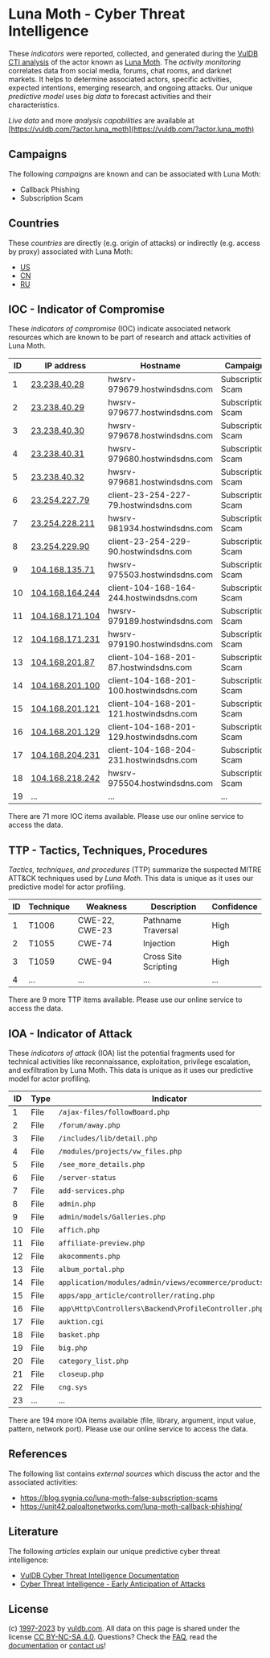 # Luna Moth - Cyber Threat Intelligence

These _indicators_ were reported, collected, and generated during the [VulDB CTI analysis](https://vuldb.com/?kb.cti) of the actor known as [Luna Moth](https://vuldb.com/?actor.luna_moth). The _activity monitoring_ correlates data from social media, forums, chat rooms, and darknet markets. It helps to determine associated actors, specific activities, expected intentions, emerging research, and ongoing attacks. Our unique _predictive model_ uses _big data_ to forecast activities and their characteristics.

_Live data_ and more _analysis capabilities_ are available at [https://vuldb.com/?actor.luna_moth](https://vuldb.com/?actor.luna_moth)

## Campaigns

The following _campaigns_ are known and can be associated with Luna Moth:

* Callback Phishing
* Subscription Scam

## Countries

These _countries_ are directly (e.g. origin of attacks) or indirectly (e.g. access by proxy) associated with Luna Moth:

* [US](https://vuldb.com/?country.us)
* [CN](https://vuldb.com/?country.cn)
* [RU](https://vuldb.com/?country.ru)

## IOC - Indicator of Compromise

These _indicators of compromise_ (IOC) indicate associated network resources which are known to be part of research and attack activities of Luna Moth.

ID | IP address | Hostname | Campaign | Confidence
-- | ---------- | -------- | -------- | ----------
1 | [23.238.40.28](https://vuldb.com/?ip.23.238.40.28) | hwsrv-979679.hostwindsdns.com | Subscription Scam | High
2 | [23.238.40.29](https://vuldb.com/?ip.23.238.40.29) | hwsrv-979677.hostwindsdns.com | Subscription Scam | High
3 | [23.238.40.30](https://vuldb.com/?ip.23.238.40.30) | hwsrv-979678.hostwindsdns.com | Subscription Scam | High
4 | [23.238.40.31](https://vuldb.com/?ip.23.238.40.31) | hwsrv-979680.hostwindsdns.com | Subscription Scam | High
5 | [23.238.40.32](https://vuldb.com/?ip.23.238.40.32) | hwsrv-979681.hostwindsdns.com | Subscription Scam | High
6 | [23.254.227.79](https://vuldb.com/?ip.23.254.227.79) | client-23-254-227-79.hostwindsdns.com | Subscription Scam | High
7 | [23.254.228.211](https://vuldb.com/?ip.23.254.228.211) | hwsrv-981934.hostwindsdns.com | Subscription Scam | High
8 | [23.254.229.90](https://vuldb.com/?ip.23.254.229.90) | client-23-254-229-90.hostwindsdns.com | Subscription Scam | High
9 | [104.168.135.71](https://vuldb.com/?ip.104.168.135.71) | hwsrv-975503.hostwindsdns.com | Subscription Scam | High
10 | [104.168.164.244](https://vuldb.com/?ip.104.168.164.244) | client-104-168-164-244.hostwindsdns.com | Subscription Scam | High
11 | [104.168.171.104](https://vuldb.com/?ip.104.168.171.104) | hwsrv-979189.hostwindsdns.com | Subscription Scam | High
12 | [104.168.171.231](https://vuldb.com/?ip.104.168.171.231) | hwsrv-979190.hostwindsdns.com | Subscription Scam | High
13 | [104.168.201.87](https://vuldb.com/?ip.104.168.201.87) | client-104-168-201-87.hostwindsdns.com | Subscription Scam | High
14 | [104.168.201.100](https://vuldb.com/?ip.104.168.201.100) | client-104-168-201-100.hostwindsdns.com | Subscription Scam | High
15 | [104.168.201.121](https://vuldb.com/?ip.104.168.201.121) | client-104-168-201-121.hostwindsdns.com | Subscription Scam | High
16 | [104.168.201.129](https://vuldb.com/?ip.104.168.201.129) | client-104-168-201-129.hostwindsdns.com | Subscription Scam | High
17 | [104.168.204.231](https://vuldb.com/?ip.104.168.204.231) | client-104-168-204-231.hostwindsdns.com | Subscription Scam | High
18 | [104.168.218.242](https://vuldb.com/?ip.104.168.218.242) | hwsrv-975504.hostwindsdns.com | Subscription Scam | High
19 | ... | ... | ... | ...

There are 71 more IOC items available. Please use our online service to access the data.

## TTP - Tactics, Techniques, Procedures

_Tactics, techniques, and procedures_ (TTP) summarize the suspected MITRE ATT&CK techniques used by _Luna Moth_. This data is unique as it uses our predictive model for actor profiling.

ID | Technique | Weakness | Description | Confidence
-- | --------- | -------- | ----------- | ----------
1 | T1006 | CWE-22, CWE-23 | Pathname Traversal | High
2 | T1055 | CWE-74 | Injection | High
3 | T1059 | CWE-94 | Cross Site Scripting | High
4 | ... | ... | ... | ...

There are 9 more TTP items available. Please use our online service to access the data.

## IOA - Indicator of Attack

These _indicators of attack_ (IOA) list the potential fragments used for technical activities like reconnaissance, exploitation, privilege escalation, and exfiltration by Luna Moth. This data is unique as it uses our predictive model for actor profiling.

ID | Type | Indicator | Confidence
-- | ---- | --------- | ----------
1 | File | `/ajax-files/followBoard.php` | High
2 | File | `/forum/away.php` | High
3 | File | `/includes/lib/detail.php` | High
4 | File | `/modules/projects/vw_files.php` | High
5 | File | `/see_more_details.php` | High
6 | File | `/server-status` | High
7 | File | `add-services.php` | High
8 | File | `admin.php` | Medium
9 | File | `admin/models/Galleries.php` | High
10 | File | `affich.php` | Medium
11 | File | `affiliate-preview.php` | High
12 | File | `akocomments.php` | High
13 | File | `album_portal.php` | High
14 | File | `application/modules/admin/views/ecommerce/products.php` | High
15 | File | `apps/app_article/controller/rating.php` | High
16 | File | `app\Http\Controllers\Backend\ProfileController.php` | High
17 | File | `auktion.cgi` | Medium
18 | File | `basket.php` | Medium
19 | File | `big.php` | Low
20 | File | `category_list.php` | High
21 | File | `closeup.php` | Medium
22 | File | `cng.sys` | Low
23 | ... | ... | ...

There are 194 more IOA items available (file, library, argument, input value, pattern, network port). Please use our online service to access the data.

## References

The following list contains _external sources_ which discuss the actor and the associated activities:

* https://blog.sygnia.co/luna-moth-false-subscription-scams
* https://unit42.paloaltonetworks.com/luna-moth-callback-phishing/

## Literature

The following _articles_ explain our unique predictive cyber threat intelligence:

* [VulDB Cyber Threat Intelligence Documentation](https://vuldb.com/?kb.cti)
* [Cyber Threat Intelligence - Early Anticipation of Attacks](https://www.scip.ch/en/?labs.20201022)

## License

(c) [1997-2023](https://vuldb.com/?kb.changelog) by [vuldb.com](https://vuldb.com/?kb.about). All data on this page is shared under the license [CC BY-NC-SA 4.0](https://creativecommons.org/licenses/by-nc-sa/4.0/). Questions? Check the [FAQ](https://vuldb.com/?kb.faq), read the [documentation](https://vuldb.com/?kb) or [contact us](https://vuldb.com/?contact)!
